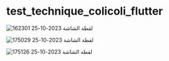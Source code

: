 # test_technique_colicoli_flutter


![لقطة الشاشة 2023-10-25 162301](https://github.com/R-GOUJDAD/test_technique_colicoli_flutter/assets/85451654/fceaf59e-b857-4afe-a9d5-659933310d4f)

![لقطة الشاشة 2023-10-25 175029](https://github.com/R-GOUJDAD/test_technique_colicoli_flutter/assets/85451654/66875c15-245b-444d-9542-0a55fea33dc6)

![لقطة الشاشة 2023-10-25 175126](https://github.com/R-GOUJDAD/test_technique_colicoli_flutter/assets/85451654/892c3511-f352-44fa-a3c1-2f028cdd2c17)
